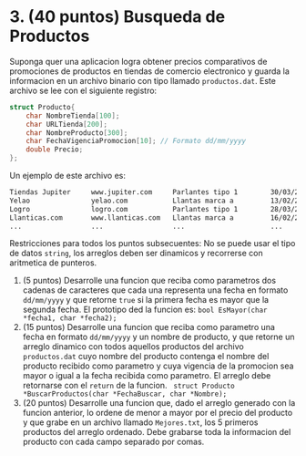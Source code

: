 # 3. (40 puntos) Busqueda de Productos

Suponga quer una aplicacion logra obtener precios comparativos de promociones de productos en tiendas de comercio electronico 
y guarda la informacion en un archivo binario con tipo llamado ```productos.dat```. Este archivo se lee con el siguiente registro:

```cpp
struct Producto{
    char NombreTienda[100];
    char URLTienda[200];
    char NombreProducto[300];
    char FechaVigenciaPromocion[10]; // Formato dd/mm/yyyy
    double Precio;
};
```

Un ejemplo de este archivo es:

```txt
Tiendas Jupiter     www.jupiter.com     Parlantes tipo 1        30/03/2023      175000
Yelao               yelao.com           Llantas marca a         13/02/2023      400000
Logro               logro.com           Parlantes tipo 1        28/03/2023      172000
Llanticas.com       www.llanticas.com   Llantas marca a         16/02/2023      412000
...                 ...                 ...                     ...             ...
```

Restricciones para todos los puntos subsecuentes: No se puede usar el tipo de datos ```string```, los arreglos deben ser dinamicos 
y recorrerse con aritmetica de punteros.

1. (5 puntos) Desarrolle una funcion que reciba como parametros dos cadenas de caracteres que cada una representa una 
fecha en formato ```dd/mm/yyyy``` y que retorne ```true``` si la primera fecha es mayor que la segunda fecha. El prototipo ded la funcion es:
```bool EsMayor(char *fecha1, char *fecha2);```
2. (15 puntos) Desarrolle una funcion que reciba como parametro una fecha en formato ```dd/mm/yyyy``` y un nombre de producto, 
y que retorne un arreglo dinamico con todos aquellos productos del archivo ```productos.dat``` cuyo nombre del producto contenga 
el nombre del producto recibido como parametro y cuya vigencia de la promocion sea mayor o igual a la fecha recibida como parametro. 
El arreglo debe retornarse con el ```return``` de la funcion.
``` struct Producto *BuscarProductos(char *FechaBuscar, char *Nombre);```
3. (20 puntos) Desarrolle una funcion que, dado el arreglo generado con la funcion anterior, lo ordene de menor a mayor 
por el precio del producto y que grabe en un archivo llamado ```Mejores.txt```, los 5 primeros productos del arreglo ordenado.
Debe grabarse toda la informacion del producto con cada campo separado por comas.